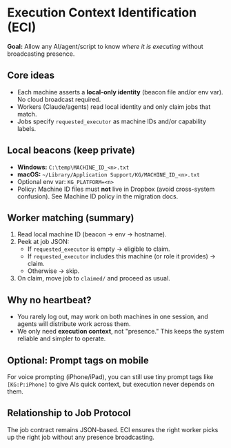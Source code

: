 # Execution Context Identification (ECI)

**Goal:** Allow any AI/agent/script to know *where it is executing* without broadcasting presence.

## Core ideas
- Each machine asserts a **local-only identity** (beacon file and/or env var). No cloud broadcast required.
- Workers (Claude/agents) read local identity and only claim jobs that match.
- Jobs specify `requested_executor` as machine IDs and/or capability labels.

## Local beacons (keep private)
- **Windows:** `C:\temp\MACHINE_ID_<n>.txt`
- **macOS:** `~/Library/Application Support/KG/MACHINE_ID_<n>.txt`
- Optional env var: `KG_PLATFORM=<n>`
- Policy: Machine ID files must **not** live in Dropbox (avoid cross-system confusion). See Machine ID policy in the migration docs. 

## Worker matching (summary)
1. Read local machine ID (beacon → env → hostname).
2. Peek at job JSON:
   - If `requested_executor` is empty → eligible to claim.
   - If `requested_executor` includes this machine (or role it provides) → claim.
   - Otherwise → skip.
3. On claim, move job to `claimed/` and proceed as usual.

## Why no heartbeat?
- You rarely log out, may work on both machines in one session, and agents will distribute work across them.
- We only need **execution context**, not "presence." This keeps the system reliable and simpler to operate.

## Optional: Prompt tags on mobile
For voice prompting (iPhone/iPad), you can still use tiny prompt tags like `[KG:P:iPhone]` to give AIs quick context, but execution never depends on them.

## Relationship to Job Protocol
The job contract remains JSON-based. ECI ensures the right worker picks up the right job without any presence broadcasting.
